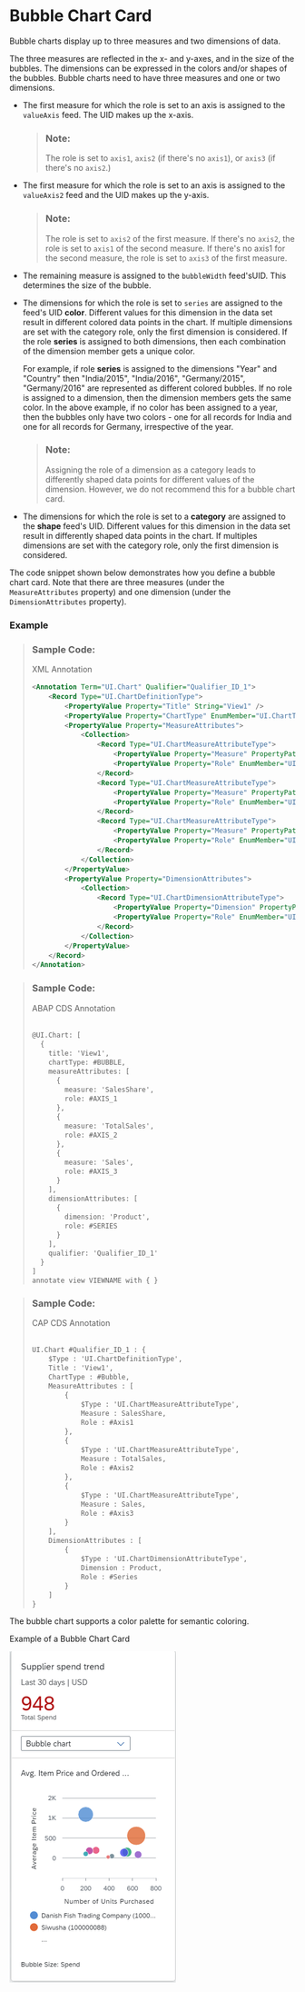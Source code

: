 <!-- loio84123071bc1a46dd9d9b544ecec6fdcf -->

# Bubble Chart Card

Bubble charts display up to three measures and two dimensions of data.



The three measures are reflected in the x- and y-axes, and in the size of the bubbles. The dimensions can be expressed in the colors and/or shapes of the bubbles. Bubble charts need to have three measures and one or two dimensions.

-   The first measure for which the role is set to an axis is assigned to the `valueAxis` feed. The UID makes up the x-axis.

    > ### Note:  
    > The role is set to `axis1`, `axis2` \(if there's no `axis1`\), or `axis3` \(if there's no `axis2`.\)

-   The first measure for which the role is set to an axis is assigned to the `valueAxis2` feed and the UID makes up the y-axis.

    > ### Note:  
    > The role is set to `axis2` of the first measure. If there's no `axis2`, the role is set to `axis1` of the second measure. If there's no axis1 for the second measure, the role is set to `axis3` of the first measure.

-   The remaining measure is assigned to the `bubbleWidth` feed'sUID. This determines the size of the bubble.
-   The dimensions for which the role is set to `series` are assigned to the feed's UID **color**. Different values for this dimension in the data set result in different colored data points in the chart. If multiple dimensions are set with the category role, only the first dimension is considered. If the role **series** is assigned to both dimensions, then each combination of the dimension member gets a unique color.

    For example, if role **series** is assigned to the dimensions "Year" and "Country" then "India/2015", "India/2016", "Germany/2015", "Germany/2016" are represented as different colored bubbles. If no role is assigned to a dimension, then the dimension members gets the same color. In the above example, if no color has been assigned to a year, then the bubbles only have two colors - one for all records for India and one for all records for Germany, irrespective of the year.

    > ### Note:  
    > Assigning the role of a dimension as a category leads to differently shaped data points for different values of the dimension. However, we do not recommend this for a bubble chart card.

-   The dimensions for which the role is set to a **category** are assigned to the **shape** feed's UID. Different values for this dimension in the data set result in differently shaped data points in the chart. If multiples dimensions are set with the category role, only the first dimension is considered.

The code snippet shown below demonstrates how you define a bubble chart card. Note that there are three measures \(under the `MeasureAttributes` property\) and one dimension \(under the `DimensionAttributes` property\).



### Example

> ### Sample Code:  
> XML Annotation
> 
> ```xml
> <Annotation Term="UI.Chart" Qualifier="Qualifier_ID_1">
>     <Record Type="UI.ChartDefinitionType">
>         <PropertyValue Property="Title" String="View1" />
>         <PropertyValue Property="ChartType" EnumMember="UI.ChartType/Bubble"/>
>         <PropertyValue Property="MeasureAttributes">
>             <Collection>
>                 <Record Type="UI.ChartMeasureAttributeType">
>                     <PropertyValue Property="Measure" PropertyPath="SalesShare" />
>                     <PropertyValue Property="Role" EnumMember="UI.ChartMeasureRoleType/Axis1" />
>                 </Record>
>                 <Record Type="UI.ChartMeasureAttributeType">
>                     <PropertyValue Property="Measure" PropertyPath="TotalSales" />
>                     <PropertyValue Property="Role" EnumMember="UI.ChartMeasureRoleType/Axis2" />
>                 </Record>
>                 <Record Type="UI.ChartMeasureAttributeType">
>                     <PropertyValue Property="Measure" PropertyPath="Sales" />
>                     <PropertyValue Property="Role" EnumMember="UI.ChartMeasureRoleType/Axis3" />
>                 </Record>
>             </Collection>
>         </PropertyValue>
>         <PropertyValue Property="DimensionAttributes">
>             <Collection>
>                 <Record Type="UI.ChartDimensionAttributeType">
>                     <PropertyValue Property="Dimension" PropertyPath="Product" />
>                     <PropertyValue Property="Role" EnumMember="UI.ChartDimensionRoleType/Series" />
>                 </Record>
>             </Collection>
>         </PropertyValue>
>     </Record>
> </Annotation>
> 
> ```

> ### Sample Code:  
> ABAP CDS Annotation
> 
> ```
> 
> @UI.Chart: [
>   {
>     title: 'View1',
>     chartType: #BUBBLE,
>     measureAttributes: [
>       {
>         measure: 'SalesShare',
>         role: #AXIS_1
>       },
>       {
>         measure: 'TotalSales',
>         role: #AXIS_2
>       },
>       {
>         measure: 'Sales',
>         role: #AXIS_3
>       }
>     ],
>     dimensionAttributes: [
>       {
>         dimension: 'Product',
>         role: #SERIES
>       }
>     ],
>     qualifier: 'Qualifier_ID_1'
>   }
> ]
> annotate view VIEWNAME with { }
> 
> ```

> ### Sample Code:  
> CAP CDS Annotation
> 
> ```
> 
> UI.Chart #Qualifier_ID_1 : {
>     $Type : 'UI.ChartDefinitionType',
>     Title : 'View1',
>     ChartType : #Bubble,
>     MeasureAttributes : [
>         {
>             $Type : 'UI.ChartMeasureAttributeType',
>             Measure : SalesShare,
>             Role : #Axis1
>         },
>         {
>             $Type : 'UI.ChartMeasureAttributeType',
>             Measure : TotalSales,
>             Role : #Axis2
>         },
>         {
>             $Type : 'UI.ChartMeasureAttributeType',
>             Measure : Sales,
>             Role : #Axis3
>         }
>     ],
>     DimensionAttributes : [
>         {
>             $Type : 'UI.ChartDimensionAttributeType',
>             Dimension : Product,
>             Role : #Series
>         }
>     ]
> }
> 
> ```

The bubble chart supports a color palette for semantic coloring.

  
  
<a name="loio84123071bc1a46dd9d9b544ecec6fdcf__fig_whp_rjz_y4b"/>Example of a Bubble Chart Card

 ![](images/Bubble_Chart_e131bed.png "Example of a Bubble Chart Card") 

